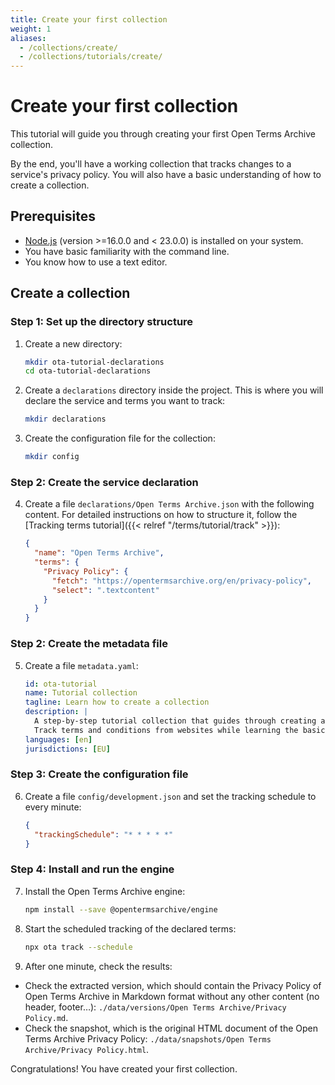 ```yaml
---
title: Create your first collection
weight: 1
aliases:
  - /collections/create/
  - /collections/tutorials/create/
---
```


# Create your first collection

This tutorial will guide you through creating your first Open Terms Archive collection.

By the end, you'll have a working collection that tracks changes to a service's privacy policy. You will also have a basic understanding of how to create a collection.

## Prerequisites

- [Node.js](https://nodejs.org/en) (version >=16.0.0 and < 23.0.0) is installed on your system.
- You have basic familiarity with the command line.
- You know how to use a text editor.

## Create a collection

### Step 1: Set up the directory structure

1. Create a new directory:
    ```bash
    mkdir ota-tutorial-declarations
    cd ota-tutorial-declarations
    ```

2. Create a `declarations` directory inside the project. This is where you will declare the service and terms you want to track:
    ```bash
    mkdir declarations
    ```

3. Create the configuration file for the collection:
    ```bash
    mkdir config
    ```

### Step 2: Create the service declaration

4. Create a file `declarations/Open Terms Archive.json` with the following content. For detailed instructions on how to structure it, follow the [Tracking terms tutorial]({{< relref "/terms/tutorial/track" >}}):
    ```json
    {
      "name": "Open Terms Archive",
      "terms": {
        "Privacy Policy": {
          "fetch": "https://opentermsarchive.org/en/privacy-policy",
          "select": ".textcontent"
        }
      }
    }
    ```

### Step 2: Create the metadata file

5. Create a file `metadata.yaml`:
    ```yaml
    id: ota-tutorial
    name: Tutorial collection
    tagline: Learn how to create a collection
    description: |
      A step-by-step tutorial collection that guides through creating an Open Terms Archive collection.
      Track terms and conditions from websites while learning the basics of declarations, configuration, and metadata.
    languages: [en]
    jurisdictions: [EU]
    ```

### Step 3: Create the configuration file

6. Create a file `config/development.json` and set the tracking schedule to every minute:
    ```json
    {
      "trackingSchedule": "* * * * *"
    }
    ```

### Step 4: Install and run the engine

7. Install the Open Terms Archive engine:
    ```bash
    npm install --save @opentermsarchive/engine
    ```

8. Start the scheduled tracking of the declared terms:
    ```bash
    npx ota track --schedule
    ```

9. After one minute, check the results:
  - Check the extracted version, which should contain the Privacy Policy of Open Terms Archive in Markdown format without any other content (no header, footer…): `./data/versions/Open Terms Archive/Privacy Policy.md`.
  - Check the snapshot, which is the original HTML document of the Open Terms Archive Privacy Policy: `./data/snapshots/Open Terms Archive/Privacy Policy.html`.

Congratulations! You have created your first collection.
